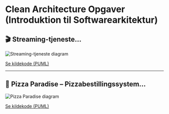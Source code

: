 # Clean Architecture Opgaver (Introduktion til Softwarearkitektur)

## 🎬 Streaming-tjeneste...

![Streaming-tjeneste diagram](https://www.plantuml.com/plantuml/proxy?src=https://raw.githubusercontent.com/<dit-brugernavn>/<dit-repository>/main/StreamingOpgave/streaming-pakkeafhaengigheder.puml)

[Se kildekode (PUML)](StreamingOpgave/streaming-pakkeafhaengigheder.puml)

---

## 🍕 Pizza Paradise – Pizzabestillingssystem...

![Pizza Paradise diagram](https://www.plantuml.com/plantuml/proxy?src=https://raw.githubusercontent.com/<dit-brugernavn>/<dit-repository>/main/PizzaParadiseOpgave/pizzaparadise-pakkeafhaengigheder.puml)

[Se kildekode (PUML)](PizzaParadiseOpgave/pizzaparadise-pakkeafhaengigheder.puml)
